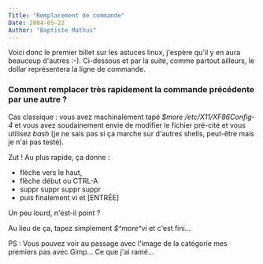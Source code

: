 ```yaml
---
Title: "Remplacement de commande"
Date: 2004-05-22
Author: "Baptiste Mathus"
---
```




Voici donc le premier billet sur les astuces linux, j'espère qu'il y en
aura beaucoup d'autres :-). Ci-dessous et par la suite, comme partout
ailleurs, le dollar représentera la ligne de commande.

### Comment remplacer très rapidement la commande précédente par une autre ?

Cas classique : vous avez machinalement tapé *\$more
/etc/X11/XF86Config-4* et vous avez soudainement envie de modifier le
fichier pré-cité et vous utilisez *bash* (je ne sais pas si ça marche
sur d'autres shells, peut-être mais je n'ai pas testé).

Zut ! Au plus rapide, ça donne :

-   flèche vers le haut,
-   flèche début ou CTRL-A
-   suppr suppr suppr suppr
-   puis finalement vi et [ENTRÉE]

Un peu lourd, n'est-il point ?

Au lieu de ça, tapez simplement *\$\^more\^vi* et c'est fini...

PS : Vous pouvez voir au passage avec l'image de la catégorie mes
premiers pas avec Gimp... Ce que j'ai ramé...

